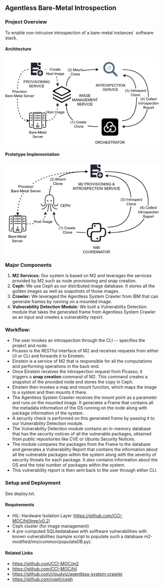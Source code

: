 ## Agentless Bare-Metal Introspection

### Project Overview
To enable non-intrusive introspection of a bare-metal instances` software stack.

#### Architecture
![picture alt](https://github.com/CCI-MOC/ABMI/blob/master/figures/abmi-arch.jpg "Title is optional")

#### Prototype Implementation
![picture alt](https://github.com/CCI-MOC/ABMI/blob/master/figures/abmi-implementation.jpg "Title is optional")

### Major Components
1. __M2 Services:__ Our system is based on M2 and leverages the services provided by M2 such as node provisioning and snap creation.
2. __Ceph:__ We use Ceph as our distributed image database. It stores all the golden images as well as snapshots of those images.
3. __Crawler:__ We leveraged the Agentless System Crawler from IBM that can generate frames by running on a mounted image.
4. __Vulnerability Detection Module:__ We built a Vulnerability Detection module that takes the generated frame from Agentless System Crawler as an input and creates a vulnerability report.

### Workflow:
* The user invokes an introspection through the CLI -- specifies the project and node.
* Picasso is the RESTful interface of M2 and receives requests from either UI or CLI and forwards it to Einstein.
* Einstein is a service of M2 that is responsible for all the computations and performing operations in the back end.
* Once Einstein receives the introspection request from Picasso, it triggers a __snap creation__ command of M2. This command creates a snapshot of the provided node and stores the copy in Ceph.
* Einstein then invokes a map and mount function, which maps the image to a system and then mounts it there.
* The Agentless System Crawler receives the mount point as a parameter and runs on the mounted image. It generates a Frame that contains all the metadata information of the OS running on the node along with package information of the system.
* A security check is performed on this generated frame by passing it to our Vulnerability Detection module. 
* The Vulnerability Detection module contains an in-memory database that has the security notices of all the vulnerable packages, obtained from public repositories like CVE or Ubuntu Security Notices. 
* The module compares the packages from the Frame to the database and generates a Vulnerability Report that contains the information about all the vulnerable packages within the system along with the severity of security threats for each package. It also contains information about the OS and the total number of packages within the system.
* This vulnerability report is then sent back to the user through either CLI.

### Setup and Deployment
See deploy.txt.

#### Requirements
* HIL: Hardware Isolation Layer (https://github.com/CCI-MOC/hil/tree/v0.2)
* Ceph cluster (for image management)
* A pre-computed SQLitedatabase with solftware vulnerabilities with known vulnerabilities (sample script to populate such a database m2-modified/ims/common/populateDB.py).

#### Related Links
* https://github.com/CCI-MOC/m2
* https://github.com/CCI-MOC/hil
* https://github.com/cloudviz/agentless-system-crawler
* https://github.com/ceph/ceph
